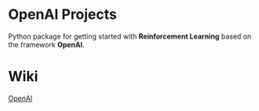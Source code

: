 # OpenAI Projects
Python package for getting started with **Reinforcement Learning** based on the framework **OpenAI**.

# Wiki

[OpenAI](https://openai.com/blog/universe/)
